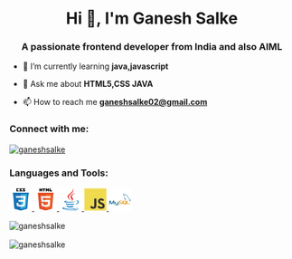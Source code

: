 <h1 align="center">Hi 👋, I'm Ganesh Salke</h1>
<h3 align="center">A passionate frontend developer from India and also AIML</h3>

- 🌱 I’m currently learning **java,javascript**

- 💬 Ask me about **HTML5,CSS JAVA**

- 📫 How to reach me **ganeshsalke02@gmail.com**

<h3 align="left">Connect with me:</h3>
<p align="left">
<a href="https://linkedin.com/in/ganeshsalke" target="blank"><img align="center" src="https://raw.githubusercontent.com/rahuldkjain/github-profile-readme-generator/master/src/images/icons/Social/linked-in-alt.svg" alt="ganeshsalke" height="30" width="40" /></a>
</p>

<h3 align="left">Languages and Tools:</h3>
<p align="left"> <a href="https://www.w3schools.com/css/" target="_blank" rel="noreferrer"> <img src="https://raw.githubusercontent.com/devicons/devicon/master/icons/css3/css3-original-wordmark.svg" alt="css3" width="40" height="40"/> </a> <a href="https://www.w3.org/html/" target="_blank" rel="noreferrer"> <img src="https://raw.githubusercontent.com/devicons/devicon/master/icons/html5/html5-original-wordmark.svg" alt="html5" width="40" height="40"/> </a> <a href="https://www.java.com" target="_blank" rel="noreferrer"> <img src="https://raw.githubusercontent.com/devicons/devicon/master/icons/java/java-original.svg" alt="java" width="40" height="40"/> </a> <a href="https://developer.mozilla.org/en-US/docs/Web/JavaScript" target="_blank" rel="noreferrer"> <img src="https://raw.githubusercontent.com/devicons/devicon/master/icons/javascript/javascript-original.svg" alt="javascript" width="40" height="40"/> </a> <a href="https://www.mysql.com/" target="_blank" rel="noreferrer"> <img src="https://raw.githubusercontent.com/devicons/devicon/master/icons/mysql/mysql-original-wordmark.svg" alt="mysql" width="40" height="40"/> </a> </p>

<p><img align="center" src="https://github-readme-stats.vercel.app/api/top-langs?username=ganeshsalke&show_icons=true&locale=en&layout=compact" alt="ganeshsalke" /></p>

<p><img align="center" src="https://github-readme-streak-stats.herokuapp.com/?user=ganeshsalke&" alt="ganeshsalke" /></p>
